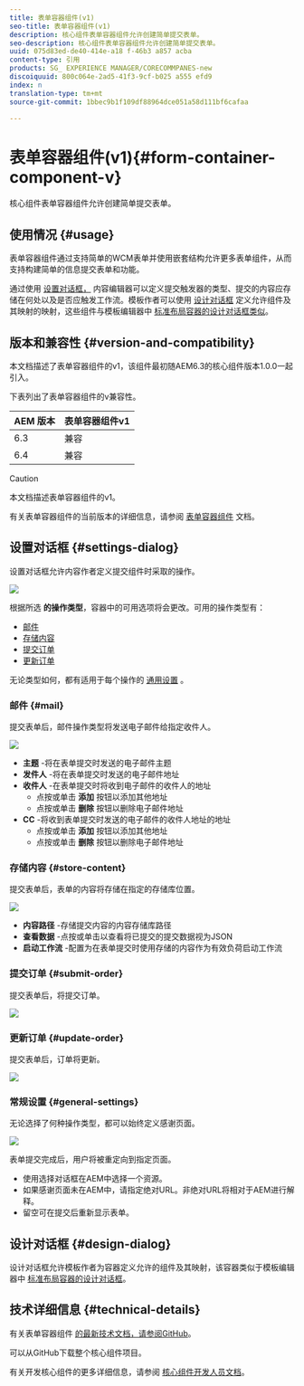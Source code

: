 ```yaml
---
title: 表单容器组件(v1)
seo-title: 表单容器组件(v1)
description: 核心组件表单容器组件允许创建简单提交表单。
seo-description: 核心组件表单容器组件允许创建简单提交表单。
uuid: 075d83ed-de40-414e-a18 f-46b3 a857 acba
content-type: 引用
products: SG_ EXPERIENCE MANAGER/CORECOMMPANES-new
discoiquuid: 800c064e-2ad5-41f3-9cf-b025 a555 efd9
index: n
translation-type: tm+mt
source-git-commit: 1bbec9b1f109df88964dce051a58d111bf6cafaa

---
```



# 表单容器组件(v1){#form-container-component-v}

核心组件表单容器组件允许创建简单提交表单。

## 使用情况 {#usage}

表单容器组件通过支持简单的WCM表单并使用嵌套结构允许更多表单组件，从而支持构建简单的信息提交表单和功能。

通过使用 [设置对话框，](form-container-v1.md#main-pars_title) 内容编辑器可以定义提交触发器的类型、提交的内容应存储在何处以及是否应触发工作流。模板作者可以使用 [设计对话框](form-container-v1.md#main-pars_title_1995166862) 定义允许组件及其映射的映射，这些组件与模板编辑器中 [标准布局容器的设计对话框类似](https://helpx.adobe.com/experience-manager/6-4/sites/authoring/using/templates.html#main-pars_title_1754153843)。

## 版本和兼容性 {#version-and-compatibility}

本文档描述了表单容器组件的v1，该组件最初随AEM6.3的核心组件版本1.0.0一起引入。

下表列出了表单容器组件的v兼容性。

| AEM 版本 | 表单容器组件v1 |
|--- |--- |
| 6.3 | 兼容 |
| 6.4 | 兼容 |

>[!CAUTION]
>
>本文档描述表单容器组件的v1。
>
>有关表单容器组件的当前版本的详细信息，请参阅 [表单容器组件](form-container.md) 文档。

## 设置对话框 {#settings-dialog}

设置对话框允许内容作者定义提交组件时采取的操作。

![](assets/chlimage_1.png)

根据所选 **的操作类型**，容器中的可用选项将会更改。可用的操作类型有：

* [邮件](form-container-v1.md#main-pars_title_966511656)
* [存储内容](form-container-v1.md#main-pars_title_2065985840)
* [提交订单](form-container-v1.md#main-pars_title_686874527)
* [更新订单](form-container-v1.md#main-pars_title_410109286)

无论类型如何，都有适用于每个操作的 [通用设置](form-container-v1.md#main-pars_title_375403046) 。

### 邮件 {#mail}

提交表单后，邮件操作类型将发送电子邮件给指定收件人。

![](assets/chlimage_1-1.png)

* **主题** -将在表单提交时发送的电子邮件主题
* **发件人** -将在表单提交时发送的电子邮件地址
* **收件人** -在表单提交时将收到电子邮件的收件人的地址
   * 点按或单击 **添加** 按钮以添加其他地址
   * 点按或单击 **删除** 按钮以删除电子邮件地址
* **CC** -将收到表单提交时发送的电子邮件的收件人地址的地址
   * 点按或单击 **添加** 按钮以添加其他地址
   * 点按或单击 **删除** 按钮以删除电子邮件地址

### 存储内容 {#store-content}

提交表单后，表单的内容将存储在指定的存储库位置。

![](assets/chlimage_1-2.png)

* **内容路径** -存储提交内容的内容存储库路径
* **查看数据** -点按或单击以查看将已提交的提交数据视为JSON
* **启动工作流** -配置为在表单提交时使用存储的内容作为有效负荷启动工作流

### 提交订单 {#submit-order}

提交表单后，将提交订单。

![](assets/chlimage_1-3.png)

### 更新订单 {#update-order}

提交表单后，订单将更新。

![](assets/chlimage_1-4.png)

### 常规设置 {#general-settings}

无论选择了何种操作类型，都可以始终定义感谢页面。

![](assets/chlimage_1-5.png)

表单提交完成后，用户将被重定向到指定页面。

* 使用选择对话框在AEM中选择一个资源。
* 如果感谢页面未在AEM中，请指定绝对URL。非绝对URL将相对于AEM进行解释。
* 留空可在提交后重新显示表单。

## 设计对话框 {#design-dialog}

设计对话框允许模板作者为容器定义允许的组件及其映射，该容器类似于模板编辑器中 [标准布局容器的设计对话框](https://helpx.adobe.com/experience-manager/6-4/sites/authoring/using/templates.html#main-pars_title_1754153843)。

## 技术详细信息 {#technical-details}

有关表单容器组件 [的最新技术文档，请参阅GitHub](https://github.com/adobe/aem-core-wcm-components/tree/master/content/src/content/jcr_root/apps/core/wcm/components/form/container/v1/container)。

可以从GitHub下载整个核心组件项目。

有关开发核心组件的更多详细信息，请参阅 [核心组件开发人员文档](developing.md)。
